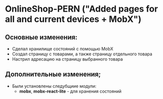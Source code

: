 # OnlineShop-PERN ("Added pages for all and current devices + MobX")

## Основные изменения:
* Сделал хранилище состояний с помощью MobX
* Создал страницу с товарами, а также страницу отдельного товара
* Настрил адресацию на страницу выбранного товара
## Дополнительные изменения;
* Были установлены следубщиие модули:
  * **mobx**, **mobx-react-lite** - для хранения состояний